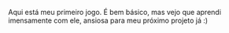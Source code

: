Aqui está meu primeiro jogo. É bem básico, mas vejo que aprendi imensamente com ele, ansiosa para meu próximo projeto já :)